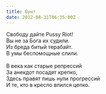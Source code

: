 ```yaml
---
title: Бунт
date: 2012-08-31T06:35:00Z
---
```


Свободу дайте Pussy Riot!<br />
Вы не за Бога их судили.<br />
Из бреда битый терабайт.<br />
В умы беспомощные слили.<br />
<br />
В века как старые репрессий<br />
За анекдот посадят крепко,<br />
Здесь правят лишь нули прогрессий<br />
И те, кто в кресло впился цепко.